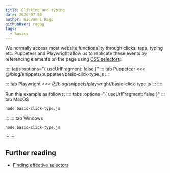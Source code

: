 ```yaml
---
title: Clicking and typing
date: 2020-07-30
author: Giovanni Rago
githubUser: ragog
tags: 
  - Basics
---
```


We normally access most website functionality through clicks, taps, typing etc. Puppeteer and Playwright allow us to replicate these events by referencing elements on the page using [CSS selectors](https://developer.mozilla.org/en-US/docs/Learn/CSS/Building_blocks/Selectors):

:::: tabs :options="{ useUrlFragment: false }"
::: tab Puppeteer 
<<< @/blog/snippets/puppeteer/basic-click-type.js
:::

::: tab Playwright
<<< @/blog/snippets/playwright/basic-click-type.js
:::
::::

Run this example as follows:
:::: tabs :options="{ useUrlFragment: false }"
::: tab MacOS
```shell script
node basic-click-type.js
```
:::
::: tab Windows
```shell script
node basic-click-type.js
```
:::
::::

## Further reading
- [Finding effective selectors](./selectors.md)